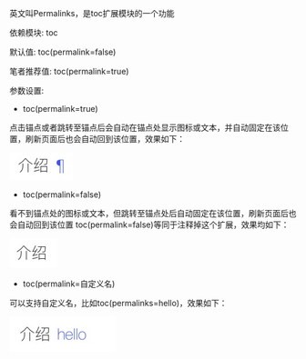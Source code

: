 英文叫Permalinks，是toc扩展模块的一个功能

依赖模块: toc

默认值: toc(permalink=false)

笔者推荐值: toc(permalink=true)

参数设置:

- toc(permalink=true)

点击锚点或者跳转至锚点后会自动在锚点处显示图标或文本，并自动固定在该位置，刷新页面后也会自动回到该位置，效果如下：

![](../assets/screenshots/permalinks_true.png)

- toc(permalink=false)

看不到锚点处的图标或文本，但跳转至锚点处后自动固定在该位置，刷新页面后也会自动回到该位置
toc(permalink=false)等同于注释掉这个扩展，效果均如下：

![](../assets/screenshots/permalinks_false.png)

- toc(permalink=自定义名)

可以支持自定义名，比如toc(permalinks=hello)，效果如下：

![](../assets/screenshots/permalinks_hello.png)
